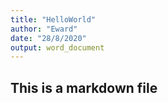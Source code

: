 ```yaml
---
title: "HelloWorld"
author: "Eward"
date: "28/8/2020"
output: word_document
---
```


## This is a markdown file


